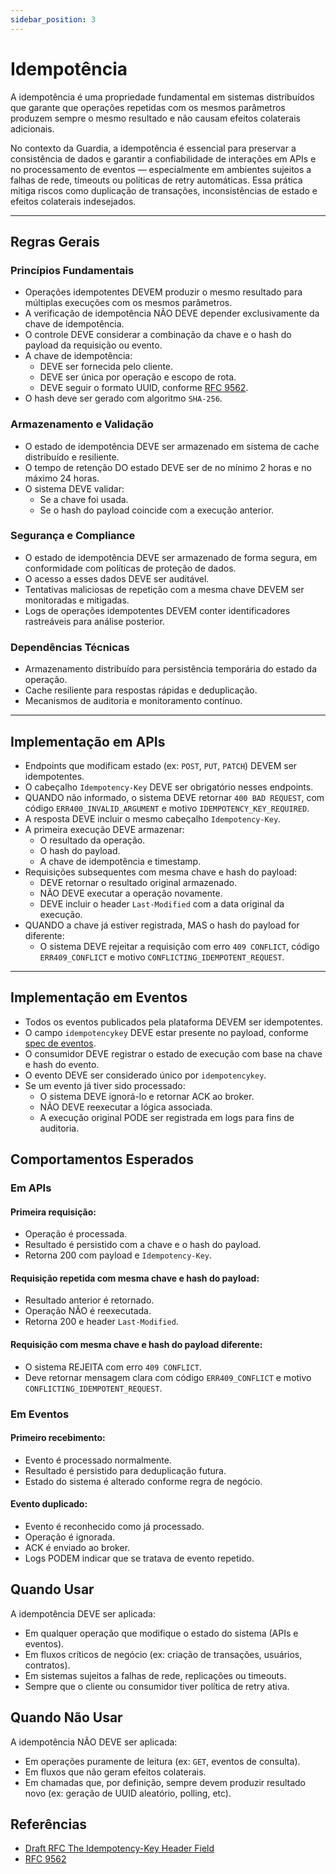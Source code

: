 ```yaml
---
sidebar_position: 3
---
```


# Idempotência

A idempotência é uma propriedade fundamental em sistemas distribuídos que garante que operações repetidas com os mesmos parâmetros produzem sempre o mesmo resultado e não causam efeitos colaterais adicionais.

No contexto da Guardia, a idempotência é essencial para preservar a consistência de dados e garantir a confiabilidade de interações em APIs e no processamento de eventos — especialmente em ambientes sujeitos a falhas de rede, timeouts ou políticas de retry automáticas. Essa prática mitiga riscos como duplicação de transações, inconsistências de estado e efeitos colaterais indesejados.

---

## Regras Gerais

### Princípios Fundamentais

- Operações idempotentes DEVEM produzir o mesmo resultado para múltiplas execuções com os mesmos parâmetros.
- A verificação de idempotência NÃO DEVE depender exclusivamente da chave de idempotência.
- O controle DEVE considerar a combinação da chave e o hash do payload da requisição ou evento.
- A chave de idempotência:
  - DEVE ser fornecida pelo cliente.
  - DEVE ser única por operação e escopo de rota.
  - DEVE seguir o formato UUID, conforme [RFC 9562](https://datatracker.ietf.org/doc/html/rfc9562).
- O hash deve ser gerado com algoritmo `SHA-256`.

### Armazenamento e Validação

- O estado de idempotência DEVE ser armazenado em sistema de cache distribuído e resiliente.
- O tempo de retenção DO estado DEVE ser de no mínimo 2 horas e no máximo 24 horas.
- O sistema DEVE validar:
  - Se a chave foi usada.
  - Se o hash do payload coincide com a execução anterior.

### Segurança e Compliance

- O estado de idempotência DEVE ser armazenado de forma segura, em conformidade com políticas de proteção de dados.
- O acesso a esses dados DEVE ser auditável.
- Tentativas maliciosas de repetição com a mesma chave DEVEM ser monitoradas e mitigadas.
- Logs de operações idempotentes DEVEM conter identificadores rastreáveis para análise posterior.

### Dependências Técnicas

- Armazenamento distribuído para persistência temporária do estado da operação.
- Cache resiliente para respostas rápidas e deduplicação.
- Mecanismos de auditoria e monitoramento contínuo.

---

## Implementação em APIs

- Endpoints que modificam estado (ex: `POST`, `PUT`, `PATCH`) DEVEM ser idempotentes.
- O cabeçalho `Idempotency-Key` DEVE ser obrigatório nesses endpoints.
- QUANDO não informado, o sistema DEVE retornar `400 BAD REQUEST`, com código `ERR400_INVALID_ARGUMENT` e motivo `IDEMPOTENCY_KEY_REQUIRED`.
- A resposta DEVE incluir o mesmo cabeçalho `Idempotency-Key`.
- A primeira execução DEVE armazenar:
  - O resultado da operação.
  - O hash do payload.
  - A chave de idempotência e timestamp.
- Requisições subsequentes com mesma chave e hash do payload:
  - DEVE retornar o resultado original armazenado.
  - NÃO DEVE executar a operação novamente.
  - DEVE incluir o header `Last-Modified` com a data original da execução.
- QUANDO a chave já estiver registrada, MAS o hash do payload for diferente:
  - O sistema DEVE rejeitar a requisição com erro `409 CONFLICT`, código `ERR409_CONFLICT` e motivo `CONFLICTING_IDEMPOTENT_REQUEST`.
---

## Implementação em Eventos

- Todos os eventos publicados pela plataforma DEVEM ser idempotentes.
- O campo `idempotencykey` DEVE estar presente no payload, conforme [spec de eventos](../specifications/cloud-events.md).
- O consumidor DEVE registrar o estado de execução com base na chave e hash do evento.
- O evento DEVE ser considerado único por `idempotencykey`.
- Se um evento já tiver sido processado:
  - O sistema DEVE ignorá-lo e retornar ACK ao broker.
  - NÃO DEVE reexecutar a lógica associada.
  - A execução original PODE ser registrada em logs para fins de auditoria.

## Comportamentos Esperados

### Em APIs

#### Primeira requisição:
- Operação é processada.
- Resultado é persistido com a chave e o hash do payload.
- Retorna 200 com payload e `Idempotency-Key`.

#### Requisição repetida com mesma chave e hash do payload:
- Resultado anterior é retornado.
- Operação NÃO é reexecutada.
- Retorna 200 e header `Last-Modified`.

#### Requisição com mesma chave e hash do payload diferente:
- O sistema REJEITA com erro `409 CONFLICT`.
- Deve retornar mensagem clara com código `ERR409_CONFLICT` e motivo `CONFLICTING_IDEMPOTENT_REQUEST`.

### Em Eventos

#### Primeiro recebimento:
- Evento é processado normalmente.
- Resultado é persistido para deduplicação futura.
- Estado do sistema é alterado conforme regra de negócio.

#### Evento duplicado:
- Evento é reconhecido como já processado.
- Operação é ignorada.
- ACK é enviado ao broker.
- Logs PODEM indicar que se tratava de evento repetido.

## Quando Usar

A idempotência DEVE ser aplicada:

- Em qualquer operação que modifique o estado do sistema (APIs e eventos).
- Em fluxos críticos de negócio (ex: criação de transações, usuários, contratos).
- Em sistemas sujeitos a falhas de rede, replicações ou timeouts.
- Sempre que o cliente ou consumidor tiver política de retry ativa.

## Quando Não Usar

A idempotência NÃO DEVE ser aplicada:

- Em operações puramente de leitura (ex: `GET`, eventos de consulta).
- Em fluxos que não geram efeitos colaterais.
- Em chamadas que, por definição, sempre devem produzir resultado novo (ex: geração de UUID aleatório, polling, etc).


## Referências

- [Draft RFC The Idempotency-Key Header Field](https://www.ietf.org/archive/id/draft-ietf-httpapi-idempotency-key-header-01.html)
- [RFC 9562](https://datatracker.ietf.org/doc/html/rfc9562)
